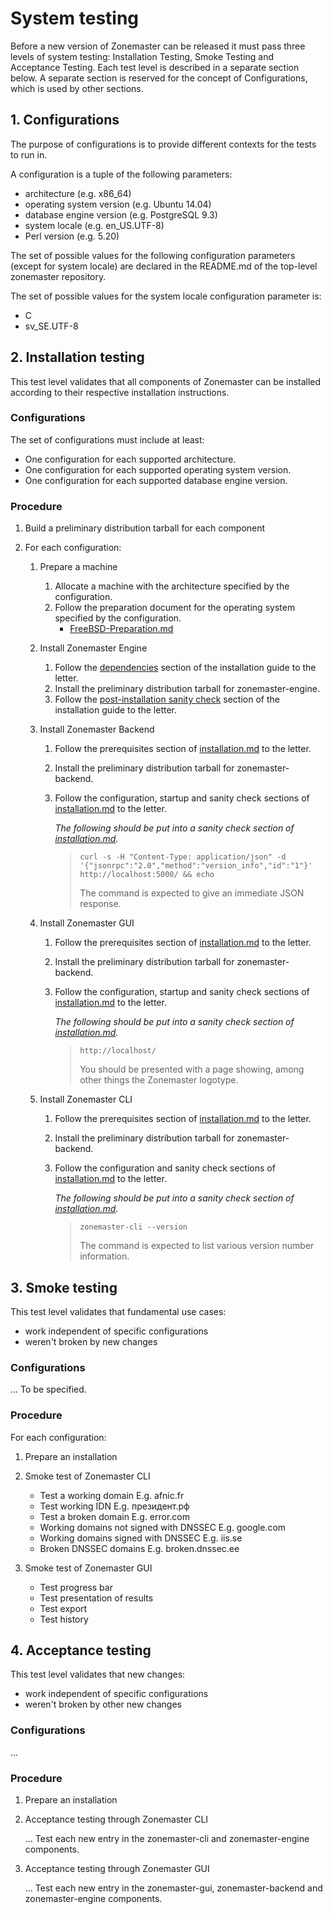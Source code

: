 System testing
==============
Before a new version of Zonemaster can be released it must pass three levels of
system testing: Installation Testing, Smoke Testing and Acceptance Testing.
Each test level is described in a separate section below. A separate section is
reserved for the concept of Configurations, which is used by other sections.


## 1. Configurations

The purpose of configurations is to provide different contexts for the tests to
run in.

A configuration is a tuple of the following parameters:

* architecture (e.g. x86_64)
* operating system version (e.g. Ubuntu 14.04)
* database engine version (e.g. PostgreSQL 9.3)
* system locale (e.g. en_US.UTF-8)
* Perl version (e.g. 5.20)

The set of possible values for the following configuration parameters (except
for system locale) are declared in the README.md of the top-level zonemaster
repository.

The set of possible values for the system locale configuration parameter is:
* C
* sv_SE.UTF-8


## 2. Installation testing

This test level validates that all components of Zonemaster can be installed
according to their respective installation instructions.


### Configurations

The set of configurations must include at least:
* One configuration for each supported architecture.
* One configuration for each supported operating system version.
* One configuration for each supported database engine version.


### Procedure

1. Build a preliminary distribution tarball for each component

2. For each configuration:

   1. Prepare a machine
      1. Allocate a machine with the architecture specified by the configuration.
      2. Follow the preparation document for the operating system specified by the configuration.
         * [FreeBSD-Preparation.md](https://github.com/dotse/zonemaster/blob/master/docs/internal-documentation/distrib-testing/FreeBSD-Preparation.md)

   2. Install Zonemaster Engine
      1. Follow the [dependencies](https://github.com/dotse/zonemaster-engine/blob/master/docs/installation.md#dependencies) section of the installation guide to the letter.
      2. Install the preliminary distribution tarball for zonemaster-engine.
      3. Follow the [post-installation sanity check](https://github.com/dotse/zonemaster-engine/blob/master/docs/installation.md#post-installation-sanity-check) section of the installation guide to the letter.

   3. Install Zonemaster Backend
      1. Follow the prerequisites section of [installation.md](https://github.com/dotse/zonemaster-backend/blob/master/docs/installation.md)
         to the letter.
      2. Install the preliminary distribution tarball for zonemaster-backend.
      3. Follow the configuration, startup and sanity check sections of [installation.md](https://github.com/dotse/zonemaster-backend/blob/master/docs/installation.md)
         to the letter.

         *The following should be put into a sanity check section of [installation.md](https://github.com/dotse/zonemaster-backend/blob/master/docs/installation.md).*

         > ```
         > curl -s -H "Content-Type: application/json" -d '{"jsonrpc":"2.0","method":"version_info","id":"1"}' http://localhost:5000/ && echo
         > ```
         >
         > The command is expected to give an immediate JSON response.

   4. Install Zonemaster GUI
      1. Follow the prerequisites section of [installation.md](https://github.com/dotse/zonemaster-gui/blob/master/docs/installation.md)
         to the letter.
      2. Install the preliminary distribution tarball for zonemaster-backend.
      3. Follow the configuration, startup and sanity check sections of [installation.md](https://github.com/dotse/zonemaster-gui/blob/master/docs/installation.md)
         to the letter.

         *The following should be put into a sanity check section of [installation.md](https://github.com/dotse/zonemaster-gui/blob/master/docs/installation.md).*

         > ```
         > http://localhost/
         > ```
         >
         > You should be presented with a page showing, among other things the
         > Zonemaster logotype.

   5. Install Zonemaster CLI
      1. Follow the prerequisites section of [installation.md](https://github.com/dotse/zonemaster-cli/blob/master/docs/installation.md)
         to the letter.
      2. Install the preliminary distribution tarball for zonemaster-backend.
      3. Follow the configuration and sanity check sections of [installation.md](https://github.com/dotse/zonemaster-cli/blob/master/docs/installation.md)
         to the letter.

         *The following should be put into a sanity check section of [installation.md](https://github.com/dotse/zonemaster-cli/blob/master/docs/installation.md).*

         > ```
         > zonemaster-cli --version
         > ```
         >
         > The command is expected to list various version number information.

## 3. Smoke testing

This test level validates that fundamental use cases:

* work independent of specific configurations
* weren't broken by new changes


### Configurations

... To be specified.


### Procedure

For each configuration:

1. Prepare an installation

2. Smoke test of Zonemaster CLI

   * Test a working domain
     E.g. afnic.fr
   * Test working IDN
     E.g. президент.рф
   * Test a broken domain
     E.g. error.com
   * Working domains not signed with DNSSEC
     E.g. google.com
   * Working domains signed with DNSSEC
     E.g. iis.se
   * Broken DNSSEC domains
     E.g. broken.dnssec.ee

3. Smoke test of Zonemaster GUI

   * Test progress bar
   * Test presentation of results
   * Test export
   * Test history

## 4. Acceptance testing

This test level validates that new changes:

* work independent of specific configurations
* weren't broken by other new changes


### Configurations

...


### Procedure

1. Prepare an installation

2. Acceptance testing through Zonemaster CLI

   ... Test each new entry in the zonemaster-cli and zonemaster-engine components.

3. Acceptance testing through Zonemaster GUI

   ... Test each new entry in the zonemaster-gui, zonemaster-backend and zonemaster-engine components.
